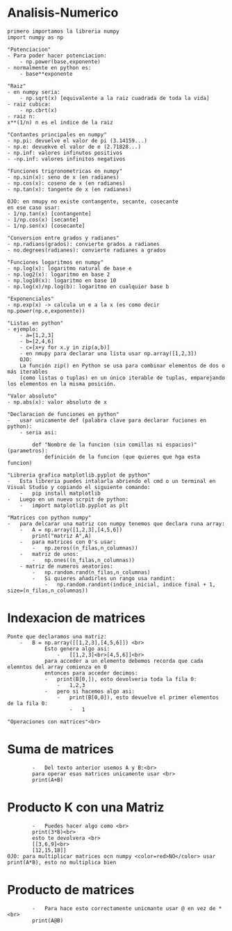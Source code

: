 # Analisis-Numerico

    primero importamos la libreria numpy
    import numpy as np

    "Potenciacion"
    - Para poder hacer potenciacion:
        - np.power(base,exponente)
    - normalmente en python es:
        - base**exponente

    "Raiz"
    - en numpy seria:
        - np.sqrt(x) [equivalente a la raiz cuadrada de toda la vida]
    - raiz cubica:
        - np.cbrt(x)
    - raiz n:
    x**(1/n) n es el indice de la raiz

    "Contantes principales en numpy"
    - np.pi: devuelve el valor de pi (3.14159...)
    - np.e: devuekve el valor de e (2.71828...)
    - np.inf: valores infinutos positivos
    - -np.inf: valores infinitos negativos

    "Funciones trigronometricas en numpy"
    - np.sin(x): seno de x (en radianes)
    - np.cos(x): coseno de x (en radianes)
    - np.tan(x): tangente de x (en radianes)

    OJO: en nmupy no existe contangente, secante, cosecante
    en ese caso usar:
    - 1/np.tan(x) [contangente]
    - 1/np.cos(x) [secante]
    - 1/np.sen(x) [cosecante] 

    "Conversion entre grados y radianes"
    - np.radians(grados): convierte grados a radianes
    - no.degrees(radianes): convierte radianes a grados

    "Funciones logaritmos en numpy"
    - np.log(x): logaritmo natural de base e
    - np.log2(x): logaritmo en base 2
    - np.log10(x): logaritmo en base 10
    - np.log(x)/np.log(b): logaritmo en cualquier base b

    "Exponenciales"
    - np.exp(x) -> calcula un e a la x (es como decir np.power(np.e,exponente))

    "Listas en python"
    - ejemplo:
        - a=[1,2,3]
        - b=[2,4,6]
        - c=[x+y for x.y in zip(a,b)]
        - en nmupy para declarar una lista usar np.array([1,2,3]) 
        OJO:
        La función zip() en Python se usa para combinar elementos de dos o más iterables 
        (como listas o tuplas) en un único iterable de tuplas, emparejando los elementos en la misma posición.

    "Valor absoluto"
    - np.abs(x): valor absoluto de x

    "Declaracion de funciones en python"
    -   usar unicamente def (palabra clave para declarar fuciones en python):
        - seria asi:

            def "Nombre de la funcion (sin comillas ni espacios)"(parametros):
                definición de la funcion (que quieres que hga esta funcion)

    "Libreria grafica matplotlib.pyplot de python"
    -   Esta libreria puedes intalarla abriendo el cmd o un terminal en Visual Studio y copiando el siguiente comando:
        -   pip install matplotlib
    -   Luego en un nuevo scrpit de python:
        -   import matplotlib.pyplot as plt

    "Matrices con python numpy"
    -   para delcarar una matriz con numpy tenemos que declara runa array:
        -   A = np.array([1,2,3],[4,5,6])
            print("matriz A",A)
        -   para matrices con 0's usar:
            -   np.zeros((n_filas,n_columnas))
        -   matriz de unos:
            -   np.ones((n_filas,n_columnas))
        - matriz de numeros aeatorios:
            -   np.random.rand(n_filas,n_columnas)
            -   Si quieres añadirles un rango usa randint:
                -   np.random.randint(indice_inicial, indice final + 1, size=(n_filas,n_columnas))
    
#   Indexacion de matrices
    Ponte que declaramos una matriz:
        -   B = np.array([[1,2,3],[4,5,6]]) <br>
                Esto genera algo asi:
                    -   [[1,2,3]<br>[4,5,6]]<br>
                para acceder a un elemento debemos recorda que cada elemntos del array comienza en 0
                entonces para acceder decimos:
                -   print(B[0,]), esto devolveria toda la fila 0:
                    -   1,2,3
                -   pero si hacemos algo asi:
                    -   print(B[0,0]), esto devuelve el primer elementos de la fila 0:
                        -   1

    "Operaciones con matrices"<br>
#   Suma de matrices
            -   Del texto anterior usemos A y B:<br>
            para operar esas matrices unicamente usar <br>
            print(A+B) 
#   Producto K con una Matriz
            -   Puedes hacer algo como <br>
            print(3*B)<br>
            esto te devolvera <br>
            [[3,6,9]<br>
            [12,15,18]]
    OJO: para multiplicar matrices ocn numpy <color=red>NO</color> usar print(A*B), esto no multiplica bien
#   Producto de matrices
            -   Para hace esto correctamente unicmante usar @ en vez de *<br>
            print(A@B) 
